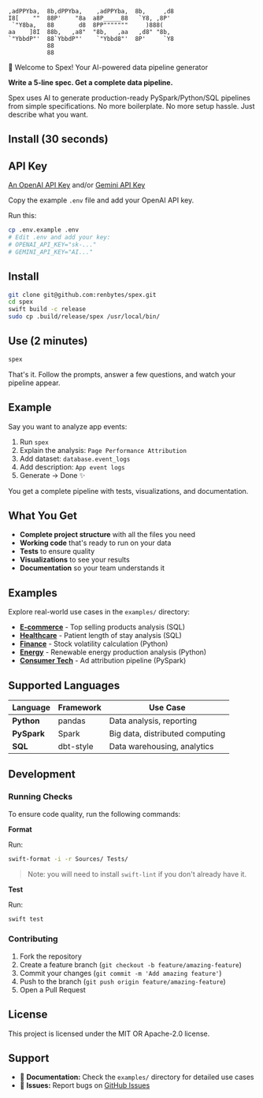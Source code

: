 ```
,adPPYba,  8b,dPPYba,    ,adPPYba,  8b,     ,d8  
I8[    ""  88P'    "8a  a8P_____88   `Y8, ,8P'   
 `"Y8ba,   88       d8  8PP"""""""     )888(     
aa    ]8I  88b,   ,a8"  "8b,   ,aa   ,d8" "8b,   
`"YbbdP"'  88`YbbdP"'    `"Ybbd8"'  8P'     `Y8  
           88                                      
           88    
```
  
👋 Welcome to Spex!
Your AI-powered data pipeline generator
 
**Write a 5-line spec. Get a complete data pipeline.**

Spex uses AI to generate production-ready PySpark/Python/SQL pipelines from simple specifications. No more boilerplate. No more setup hassle. Just describe what you want.

## Install (30 seconds)

## API Key

[An OpenAI API Key](https://openai.com/api/) and/or [Gemini API Key](https://ai.google.dev/gemini-api/docs)

Copy the example `.env` file and add your OpenAI API key.

Run this:
```bash
cp .env.example .env
# Edit .env and add your key:
# OPENAI_API_KEY="sk-..."
# GEMINI_API_KEY="AI..."
```

## Install
```bash
git clone git@github.com:renbytes/spex.git
cd spex
swift build -c release
sudo cp .build/release/spex /usr/local/bin/
```

## Use (2 minutes)

```bash
spex
```

That's it. Follow the prompts, answer a few questions, and watch your pipeline appear.

## Example

Say you want to analyze app events:

1. Run `spex`
2. Explain the analysis: `Page Performance Attribution`
3. Add dataset: `database.event_logs`
4. Add description: `App event logs`
4. Generate → Done ✨

You get a complete pipeline with tests, visualizations, and documentation.

## What You Get

- **Complete project structure** with all the files you need
- **Working code** that's ready to run on your data
- **Tests** to ensure quality
- **Visualizations** to see your results
- **Documentation** so your team understands it

## Examples

Explore real-world use cases in the `examples/` directory:

- **[E-commerce](examples/ecommerce/)** - Top selling products analysis (SQL)
- **[Healthcare](examples/healthcare/)** - Patient length of stay analysis (SQL) 
- **[Finance](examples/finance/)** - Stock volatility calculation (Python)
- **[Energy](examples/energy/)** - Renewable energy production analysis (Python)
- **[Consumer Tech](examples/consumer_tech/)** - Ad attribution pipeline (PySpark)

## Supported Languages

| Language | Framework | Use Case |
|----------|-----------|----------|
| **Python** | pandas | Data analysis, reporting |
| **PySpark** | Spark | Big data, distributed computing |
| **SQL** | dbt-style | Data warehousing, analytics |

## Development

### Running Checks

To ensure code quality, run the following commands:

**Format**

Run:
```bash
swift-format -i -r Sources/ Tests/
```

> Note: you will need to install `swift-lint` if you don't already have it. 

**Test**

Run:
```bash
swift test
```

### Contributing

1. Fork the repository
2. Create a feature branch (`git checkout -b feature/amazing-feature`)
3. Commit your changes (`git commit -m 'Add amazing feature'`)
4. Push to the branch (`git push origin feature/amazing-feature`)
5. Open a Pull Request

## License

This project is licensed under the MIT OR Apache-2.0 license.

## Support

- 📖 **Documentation:** Check the `examples/` directory for detailed use cases
- 🐛 **Issues:** Report bugs on [GitHub Issues](https://github.com/renbytes/spex/issues)